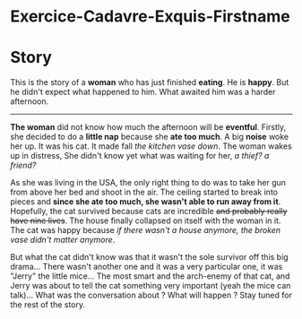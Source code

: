# Exercice-Cadavre-Exquis-Firstname

# Story

This is the story of a **woman** who has just finished **eating**. He is **happy**. But he didn't expect what happened to him. What awaited him was a harder afternoon.

---

**The woman** did not know how much the afternoon will be **eventful**. Firstly, she decided to do a **little nap** because she **ate too much**. A big **noise** woke her up. It was his cat. It made fall *the kitchen vase down*. The woman wakes up in distress, She didn't know yet what was waiting for her, *a thief? a friend?*

As she was living in the USA, the only right thing to do was to take her gun from above her bed and shoot in the air. The ceiling started to break into pieces and **since she ate too much, she wasn't able to run away from it**. Hopefully, the cat survived because cats are incredible ~~and probably really have nine lives~~. 
The house finally collapsed on itself with the woman in it. The cat was happy because *if there wasn't a house anymore, the broken vase didn't matter anymore*.

But what the cat didn't know was that it wasn't the sole survivor off this big drama... There wasn't another one and it was a very particular one, it was "Jerry" the little mice... The most smart and the arch-enemy of that cat, and Jerry was about to tell the cat something very important (yeah the mice can talk)... What was the conversation about ? What will happen ? Stay tuned for the rest of the story. 